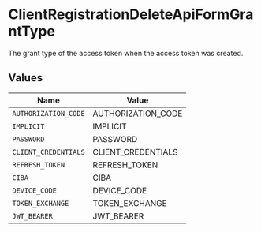 # ClientRegistrationDeleteApiFormGrantType

The grant type of the access token when the access token was created.



## Values

| Name                 | Value                |
| -------------------- | -------------------- |
| `AUTHORIZATION_CODE` | AUTHORIZATION_CODE   |
| `IMPLICIT`           | IMPLICIT             |
| `PASSWORD`           | PASSWORD             |
| `CLIENT_CREDENTIALS` | CLIENT_CREDENTIALS   |
| `REFRESH_TOKEN`      | REFRESH_TOKEN        |
| `CIBA`               | CIBA                 |
| `DEVICE_CODE`        | DEVICE_CODE          |
| `TOKEN_EXCHANGE`     | TOKEN_EXCHANGE       |
| `JWT_BEARER`         | JWT_BEARER           |